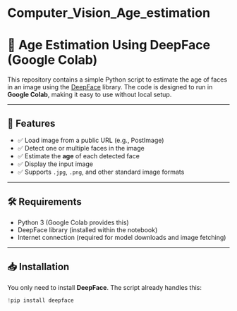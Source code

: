# Computer_Vision_Age_estimation

# 🎯 Age Estimation Using DeepFace (Google Colab)

This repository contains a simple Python script to estimate the age of faces in an image using the [DeepFace](https://github.com/serengil/deepface) library. The code is designed to run in **Google Colab**, making it easy to use without local setup.

---

## 🚀 Features

- ✅ Load image from a public URL (e.g., PostImage)
- ✅ Detect one or multiple faces in the image
- ✅ Estimate the **age** of each detected face
- ✅ Display the input image
- ✅ Supports `.jpg`, `.png`, and other standard image formats

---

## 🛠️ Requirements

- Python 3 (Google Colab provides this)
- DeepFace library (installed within the notebook)
- Internet connection (required for model downloads and image fetching)

---

## 📥 Installation

You only need to install **DeepFace**. The script already handles this:

```python
!pip install deepface
